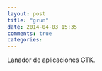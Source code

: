```yaml
---
layout: post
title: "grun"
date: 2014-04-03 15:35
comments: true
categories: 
---
```

Lanador de aplicaciones GTK.

